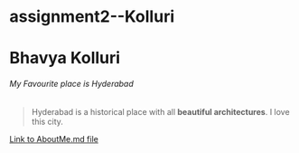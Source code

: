 # assignment2--Kolluri
# Bhavya Kolluri
###### My Favourite place is Hyderabad
> Hyderabad is a historical place with all **beautiful architectures**.
> I love this city.

[Link to AboutMe.md file](https://github.com/BhavyaKolluri/assignment2--Kolluri/blob/main/AboutMe.md)